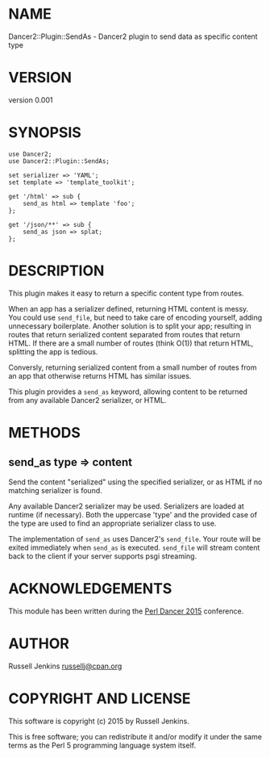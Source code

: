 # NAME

Dancer2::Plugin::SendAs - Dancer2 plugin to send data as specific content type

# VERSION

version 0.001

# SYNOPSIS

    use Dancer2;
    use Dancer2::Plugin::SendAs;

    set serializer => 'YAML';
    set template => 'template_toolkit';

    get '/html' => sub {
        send_as html => template 'foo';
    };

    get '/json/**' => sub {
        send_as json => splat;
    };

# DESCRIPTION

This plugin makes it easy to return a specific content type from routes.

When an app has a serializer defined, returning HTML content is messy. You
could use `send_file`, but need to take care of encoding yourself, adding
unnecessary boilerplate. Another solution is to split your app; resulting
in routes that return serialized content separated from routes that return
HTML. If there are a small number of routes (think O(1)) that return HTML,
splitting the app is tedious.

Conversly, returning serialized content from a small number of routes from
an app that otherwise returns HTML has similar issues.

This plugin provides a `send_as` keyword, allowing content to be returned
from any available Dancer2 serializer, or HTML.

# METHODS

## send\_as type => content

Send the content "serialized" using the specified serializer, or as HTML if no
matching serializer is found.

Any available Dancer2 serializer may be used. Serializers are loaded at runtime
(if necessary). Both the uppercase 'type' and the provided case of the type are
used to find an appropriate serializer class to use.

The implementation of `send_as` uses Dancer2's `send_file`. Your route will be
exited immediately when `send_as` is executed. `send_file` will stream
content back to the client if your server supports psgi streaming.

# ACKNOWLEDGEMENTS

This module has been written during the
[Perl Dancer 2015](https://www.perl.dance/) conference.

# AUTHOR

Russell Jenkins <russellj@cpan.org>

# COPYRIGHT AND LICENSE

This software is copyright (c) 2015 by Russell Jenkins.

This is free software; you can redistribute it and/or modify it under
the same terms as the Perl 5 programming language system itself.
